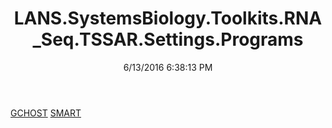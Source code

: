 ﻿---
title: LANS.SystemsBiology.Toolkits.RNA_Seq.TSSAR.Settings.Programs
date: 6/13/2016 6:38:13 PM
---

[GCHOST](T-LANS.SystemsBiology.Toolkits.RNA_Seq.TSSAR.Settings.Programs.GCHOST.html)
[SMART](T-LANS.SystemsBiology.Toolkits.RNA_Seq.TSSAR.Settings.Programs.SMART.html)
